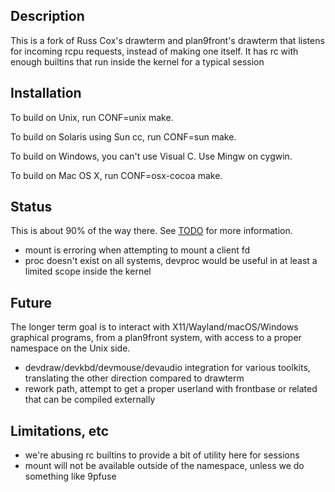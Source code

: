 ## Description
This is a fork of Russ Cox's drawterm and plan9front's drawterm that listens for incoming rcpu requests, instead of making one itself. It has rc with enough builtins that run inside the kernel for a typical session

## Installation
To build on Unix, run CONF=unix make.

To build on Solaris using Sun cc, run CONF=sun make.

To build on Windows, you can't use Visual C. Use Mingw on cygwin.

To build on Mac OS X, run CONF=osx-cocoa make.

## Status

This is about 90% of the way there. See [TODO](https://github.com/halfwit/drawcpu/blob/main/TODO) for more information.
 - mount is erroring when attempting to mount a client fd
 - proc doesn't exist on all systems, devproc would be useful in at least a limited scope inside the kernel

## Future

The longer term goal is to interact with X11/Wayland/macOS/Windows graphical programs, from a plan9front system, with access to a proper namespace on the Unix side.

 - devdraw/devkbd/devmouse/devaudio integration for various toolkits, translating the other direction compared to drawterm
 - rework path, attempt to get a proper userland with frontbase or related that can be compiled externally

## Limitations, etc

 - we're abusing rc builtins to provide a bit of utility here for sessions
 - mount will not be available outside of the namespace, unless we do something like 9pfuse

